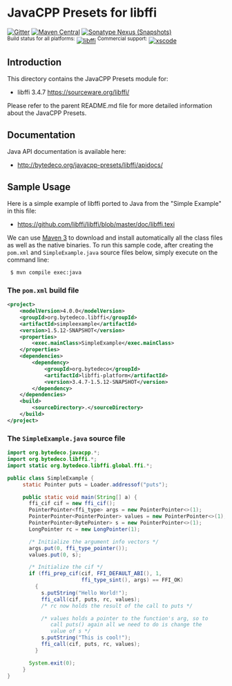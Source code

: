 JavaCPP Presets for libffi
==========================

[![Gitter](https://badges.gitter.im/bytedeco/javacpp.svg)](https://gitter.im/bytedeco/javacpp) [![Maven Central](https://maven-badges.herokuapp.com/maven-central/org.bytedeco/libffi/badge.svg)](https://maven-badges.herokuapp.com/maven-central/org.bytedeco/libffi) [![Sonatype Nexus (Snapshots)](https://img.shields.io/nexus/s/https/oss.sonatype.org/org.bytedeco/libffi.svg)](http://bytedeco.org/builds/)  
<sup>Build status for all platforms:</sup> [![libffi](https://github.com/bytedeco/javacpp-presets/workflows/libffi/badge.svg)](https://github.com/bytedeco/javacpp-presets/actions?query=workflow%3Alibffi)  <sup>Commercial support:</sup> [![xscode](https://img.shields.io/badge/Available%20on-xs%3Acode-blue?style=?style=plastic&logo=appveyor&logo=data:image/png;base64,iVBORw0KGgoAAAANSUhEUgAAAEAAAABACAMAAACdt4HsAAAAGXRFWHRTb2Z0d2FyZQBBZG9iZSBJbWFnZVJlYWR5ccllPAAAAAZQTFRF////////VXz1bAAAAAJ0Uk5T/wDltzBKAAAAlUlEQVR42uzXSwqAMAwE0Mn9L+3Ggtgkk35QwcnSJo9S+yGwM9DCooCbgn4YrJ4CIPUcQF7/XSBbx2TEz4sAZ2q1RAECBAiYBlCtvwN+KiYAlG7UDGj59MViT9hOwEqAhYCtAsUZvL6I6W8c2wcbd+LIWSCHSTeSAAECngN4xxIDSK9f4B9t377Wd7H5Nt7/Xz8eAgwAvesLRjYYPuUAAAAASUVORK5CYII=)](https://xscode.com/bytedeco/javacpp-presets)


Introduction
------------
This directory contains the JavaCPP Presets module for:

 * libffi 3.4.7  https://sourceware.org/libffi/

Please refer to the parent README.md file for more detailed information about the JavaCPP Presets.


Documentation
-------------
Java API documentation is available here:

 * http://bytedeco.org/javacpp-presets/libffi/apidocs/


Sample Usage
------------
Here is a simple example of libffi ported to Java from the "Simple Example" in this file:

 * https://github.com/libffi/libffi/blob/master/doc/libffi.texi

We can use [Maven 3](http://maven.apache.org/) to download and install automatically all the class files as well as the native binaries. To run this sample code, after creating the `pom.xml` and `SimpleExample.java` source files below, simply execute on the command line:
```bash
 $ mvn compile exec:java
```

### The `pom.xml` build file
```xml
<project>
    <modelVersion>4.0.0</modelVersion>
    <groupId>org.bytedeco.libffi</groupId>
    <artifactId>simpleexample</artifactId>
    <version>1.5.12-SNAPSHOT</version>
    <properties>
        <exec.mainClass>SimpleExample</exec.mainClass>
    </properties>
    <dependencies>
        <dependency>
            <groupId>org.bytedeco</groupId>
            <artifactId>libffi-platform</artifactId>
            <version>3.4.7-1.5.12-SNAPSHOT</version>
        </dependency>
    </dependencies>
    <build>
        <sourceDirectory>.</sourceDirectory>
    </build>
</project>
```

### The `SimpleExample.java` source file
```java
import org.bytedeco.javacpp.*;
import org.bytedeco.libffi.*;
import static org.bytedeco.libffi.global.ffi.*;

public class SimpleExample {
     static Pointer puts = Loader.addressof("puts");

     public static void main(String[] a) {
       ffi_cif cif = new ffi_cif();
       PointerPointer<ffi_type> args = new PointerPointer<>(1);
       PointerPointer<PointerPointer> values = new PointerPointer<>(1);
       PointerPointer<BytePointer> s = new PointerPointer<>(1);
       LongPointer rc = new LongPointer(1);

       /* Initialize the argument info vectors */
       args.put(0, ffi_type_pointer());
       values.put(0, s);

       /* Initialize the cif */
       if (ffi_prep_cif(cif, FFI_DEFAULT_ABI(), 1,
                        ffi_type_sint(), args) == FFI_OK)
         {
           s.putString("Hello World!");
           ffi_call(cif, puts, rc, values);
           /* rc now holds the result of the call to puts */

           /* values holds a pointer to the function's arg, so to
              call puts() again all we need to do is change the
              value of s */
           s.putString("This is cool!");
           ffi_call(cif, puts, rc, values);
         }

       System.exit(0);
     }
}
```
